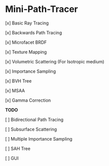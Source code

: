 # Mini-Path-Tracer

[x] Basic Ray Tracing

[x] Backwards Path Tracing

[x] Microfacet BRDF

[x] Texture Mapping

[x] Volumetric Scattering (For Isotropic medium)

[x] Importance Sampling

[x] BVH Tree

[x] MSAA

[x] Gamma Correction

**TODO**

[ ] Bidirectional Path Tracing

[ ] Subsurface Scattering 

[ ] Multiple Importance Sampling

[ ] SAH Tree

[ ] GUI